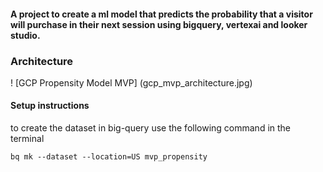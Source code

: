 #### A project to create a ml model that predicts the probability that a visitor will purchase in their next session using bigquery, vertexai and looker studio. 

### Architecture

! [GCP Propensity Model MVP] (gcp_mvp_architecture.jpg)

#### Setup instructions

to create the dataset in big-query use the following command in the terminal

`bq mk --dataset --location=US mvp_propensity`
